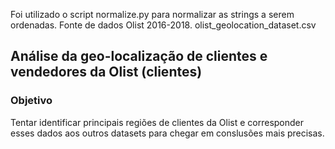Foi utilizado o script normalize.py para normalizar as strings a serem ordenadas.
Fonte de dados Olist 2016-2018.
olist_geolocation_dataset.csv

## Análise da geo-localização de clientes e vendedores da Olist (clientes)
### Objetivo
Tentar identificar principais regiões de clientes da Olist e corresponder esses dados aos outros datasets para chegar em conslusões mais precisas.